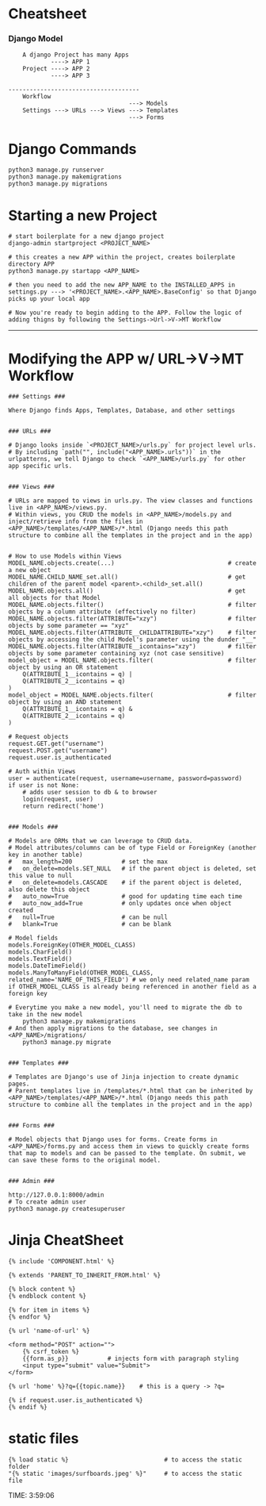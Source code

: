 # Cheatsheet

### Django Model
        A django Project has many Apps
                ----> APP 1
        Project ----> APP 2
                ----> APP 3

    -------------------------------------
        Workflow 
                                      ---> Models         
        Settings ---> URLs ---> Views ---> Templates
                                      ---> Forms

# Django Commands 

    python3 manage.py runserver
    python3 manage.py makemigrations
    python3 manage.py migrations


# Starting a new Project

    # start boilerplate for a new django project
    django-admin startproject <PROJECT_NAME>

    # this creates a new APP within the project, creates boilerplate directory APP
    python3 manage.py startapp <APP_NAME> 

    # then you need to add the new APP_NAME to the INSTALLED_APPS in settings.py ---> '<PROJECT_NAME>.<APP_NAME>.BaseConfig' so that Django picks up your local app

    # Now you're ready to begin adding to the APP. Follow the logic of adding thigns by following the Settings->Url->V->MT Workflow


--------

# Modifying the APP w/ URL->V->MT Workflow

    
    ### Settings ###

    Where Django finds Apps, Templates, Database, and other settings

    
    ### URLs ###
    
    # Django looks inside `<PROJECT_NAME>/urls.py` for project level urls.
    # By including `path("", include("<APP_NAME>.urls"))` in the urlpatterns, we tell Django to check `<APP_NAME>/urls.py` for other app specific urls.

    
    ### Views ###

    # URLs are mapped to views in urls.py. The view classes and functions live in <APP_NAME>/views.py. 
    # Within views, you CRUD the models in <APP_NAME>/models.py and inject/retrieve info from the files in <APP_NAME>/templates/<APP_NAME>/*.html (Django needs this path structure to combine all the templates in the project and in the app)


    # How to use Models within Views
    MODEL_NAME.objects.create(...)                                # create a new object
    MODEL_NAME.CHILD_NAME_set.all()                               # get children of the parent model <parent>.<child>_set.all()
    MODEL_NAME.objects.all()                                      # get all objects for that Model
    MODEL_NAME.objects.filter()                                   # filter objects by a column attribute (effectively no filter)
    MODEL_NAME.objects.filter(ATTRIBUTE="xzy")                    # filter objects by some parameter == "xyz"
    MODEL_NAME.objects.filter(ATTRIBUTE__CHILDATTRIBUTE="xzy")    # filter objects by accessing the child Model's parameter using the dunder "__"
    MODEL_NAME.objects.filter(ATTRIBUTE__icontains="xzy")         # filter objects by some parameter containing xyz (not case sensitive)
    model_object = MODEL_NAME.objects.filter(                     # filter object by using an OR statement
        Q(ATTRIBUTE_1__icontains = q) |
        Q(ATTRIBUTE_2__icontains = q)
    )
    model_object = MODEL_NAME.objects.filter(                     # filter object by using an AND statement
        Q(ATTRIBUTE_1__icontains = q) &
        Q(ATTRIBUTE_2__icontains = q)
    )

    # Request objects
    request.GET.get("username")
    request.POST.get("username")
    request.user.is_authenticated

    # Auth within Views
    user = authenticate(request, username=username, password=password)
    if user is not None:
        # adds user session to db & to browser
        login(request, user)
        return redirect('home')


    ### Models ###

    # Models are ORMs that we can leverage to CRUD data. 
    # Model attributes/columns can be of type Field or ForeignKey (another key in another table)
    #   max_length=200              # set the max
    #   on_delete=models.SET_NULL   # if the parent object is deleted, set this value to null
    #   on_delete=models.CASCADE    # if the parent object is deleted, also delete this object
    #   auto_now=True               # good for updating time each time
    #   auto_now_add=True           # only updates once when object created
    #   null=True                   # can be null
    #   blank=True                  # can be blank

    # Model fields
    models.ForeignKey(OTHER_MODEL_CLASS)
    models.CharField()
    models.TextField()
    models.DateTimeField()
    models.ManyToManyField(OTHER_MODEL_CLASS, related_name='NAME_OF_THIS_FIELD') # we only need related_name param if OTHER_MODEL_CLASS is already being referenced in another field as a foreign key

    # Everytime you make a new model, you'll need to migrate the db to take in the new model
        python3 manage.py makemigrations
    # And then apply migrations to the database, see changes in <APP_NAME>/migrations/
        python3 manage.py migrate    


    ### Templates ###

    # Templates are Django's use of Jinja injection to create dynamic pages. 
    # Parent templates live in /templates/*.html that can be inherited by <APP_NAME>/templates/<APP_NAME>/*.html (Django needs this path structure to combine all the templates in the project and in the app)


    ### Forms ###

    # Model objects that Django uses for forms. Create forms in <APP_NAME>/forms.py and access them in views to quickly create forms that map to models and can be passed to the template. On submit, we can save these forms to the original model. 


    ### Admin ###

    http://127.0.0.1:8000/admin
    # To create admin user
    python3 manage.py createsuperuser


# Jinja CheatSheet

    {% include 'COMPONENT.html' %}

    {% extends 'PARENT_TO_INHERIT_FROM.html' %}

    {% block content %}
    {% endblock content %}

    {% for item in items %}
    {% endfor %}

    {% url 'name-of-url' %}
    
    <form method="POST" action="">
        {% csrf_token %}
        {{form.as_p}}           # injects form with paragraph styling
        <input type="submit" value="Submit">
    </form>

    {% url 'home' %}?q={{topic.name}}    # this is a query -> ?q=

    {% if request.user.is_authenticated %}
    {% endif %}


# static files

    {% load static %}                           # to access the static folder
    "{% static 'images/surfboards.jpeg' %}"     # to access the static file



TIME: 3:59:06
